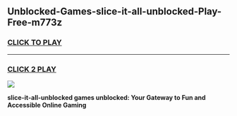 
## Unblocked-Games-slice-it-all-unblocked-Play-Free-m773z
<h3>
<a href="https://premium76.site?title=slice-it-all-unblocked&ref=20M">CLICK TO PLAY</a></h3>
<hr>

<h3>
<a href="https://premium76.site?title=slice-it-all-unblocked&ref=20M">CLICK 2 PLAY</a>
  
</h3>

<a href="https://premium76.site?title=slice-it-all-unblocked&ref=19M"><img src="https://clearcache.store/games.png"></a>


**slice-it-all-unblocked games unblocked: Your Gateway to Fun and Accessible Online Gaming**
